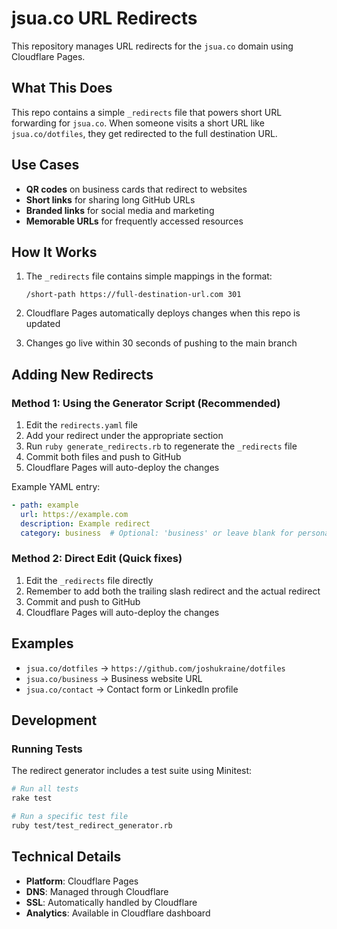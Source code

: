 # jsua.co URL Redirects

This repository manages URL redirects for the `jsua.co` domain using Cloudflare Pages.

## What This Does

This repo contains a simple `_redirects` file that powers short URL forwarding for `jsua.co`. When someone visits a short URL like `jsua.co/dotfiles`, they get redirected to the full destination URL.

## Use Cases

- **QR codes** on business cards that redirect to websites
- **Short links** for sharing long GitHub URLs
- **Branded links** for social media and marketing
- **Memorable URLs** for frequently accessed resources

## How It Works

1. The `_redirects` file contains simple mappings in the format:

   ```text
   /short-path https://full-destination-url.com 301
   ```

2. Cloudflare Pages automatically deploys changes when this repo is updated

3. Changes go live within 30 seconds of pushing to the main branch

## Adding New Redirects

### Method 1: Using the Generator Script (Recommended)

1. Edit the `redirects.yaml` file
2. Add your redirect under the appropriate section
3. Run `ruby generate_redirects.rb` to regenerate the `_redirects` file
4. Commit both files and push to GitHub
5. Cloudflare Pages will auto-deploy the changes

Example YAML entry:
```yaml
- path: example
  url: https://example.com
  description: Example redirect
  category: business  # Optional: 'business' or leave blank for personal
```

### Method 2: Direct Edit (Quick fixes)

1. Edit the `_redirects` file directly
2. Remember to add both the trailing slash redirect and the actual redirect
3. Commit and push to GitHub
4. Cloudflare Pages will auto-deploy the changes

## Examples

- `jsua.co/dotfiles` → `https://github.com/joshukraine/dotfiles`
- `jsua.co/business` → Business website URL
- `jsua.co/contact` → Contact form or LinkedIn profile

## Development

### Running Tests

The redirect generator includes a test suite using Minitest:

```bash
# Run all tests
rake test

# Run a specific test file
ruby test/test_redirect_generator.rb
```

## Technical Details

- **Platform**: Cloudflare Pages
- **DNS**: Managed through Cloudflare
- **SSL**: Automatically handled by Cloudflare
- **Analytics**: Available in Cloudflare dashboard
